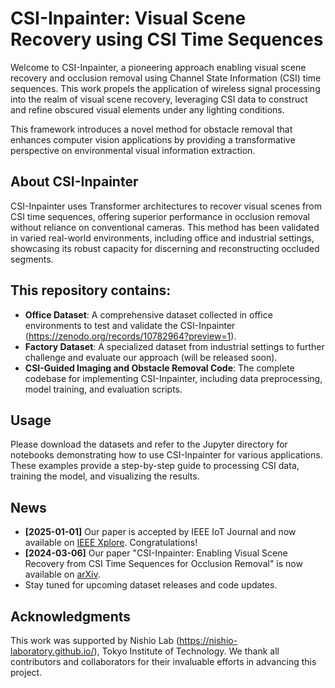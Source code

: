 # CSI-Inpainter: Visual Scene Recovery using CSI Time Sequences

Welcome to CSI-Inpainter, a pioneering approach enabling visual scene recovery and occlusion removal using Channel State Information (CSI) time sequences. This work propels the application of wireless signal processing into the realm of visual scene recovery, leveraging CSI data to construct and refine obscured visual elements under any lighting conditions.

This framework introduces a novel method for obstacle removal that enhances computer vision applications by providing a transformative perspective on environmental visual information extraction.



## About CSI-Inpainter

CSI-Inpainter uses Transformer architectures to recover visual scenes from CSI time sequences, offering superior performance in occlusion removal without reliance on conventional cameras. This method has been validated in varied real-world environments, including office and industrial settings, showcasing its robust capacity for discerning and reconstructing occluded segments.


## This repository contains:

- **Office Dataset**: A comprehensive dataset collected in office environments to test and validate the CSI-Inpainter (https://zenodo.org/records/10782964?preview=1).
- **Factory Dataset**: A specialized dataset from industrial settings to further challenge and evaluate our approach (will be released soon).
- **CSI-Guided Imaging and Obstacle Removal Code**: The complete codebase for implementing CSI-Inpainter, including data preprocessing, model training, and evaluation scripts.


## Usage

Please download the datasets and refer to the Jupyter directory for notebooks demonstrating how to use CSI-Inpainter for various applications. These examples provide a step-by-step guide to processing CSI data, training the model, and visualizing the results.


## News
- **[2025-01-01]** Our paper is accepted by IEEE IoT Journal and now available on [IEEE Xplore](https://ieeexplore.ieee.org/abstract/document/10840275). Congratulations!
- **[2024-03-06]** Our paper "CSI-Inpainter: Enabling Visual Scene Recovery from CSI Time Sequences for Occlusion Removal" is now available on [arXiv](https://arxiv.org/abs/2305.05385v3).
- Stay tuned for upcoming dataset releases and code updates.


## Acknowledgments
This work was supported by Nishio Lab (https://nishio-laboratory.github.io/), Tokyo Institute of Technology. We thank all contributors and collaborators for their invaluable efforts in advancing this project.

